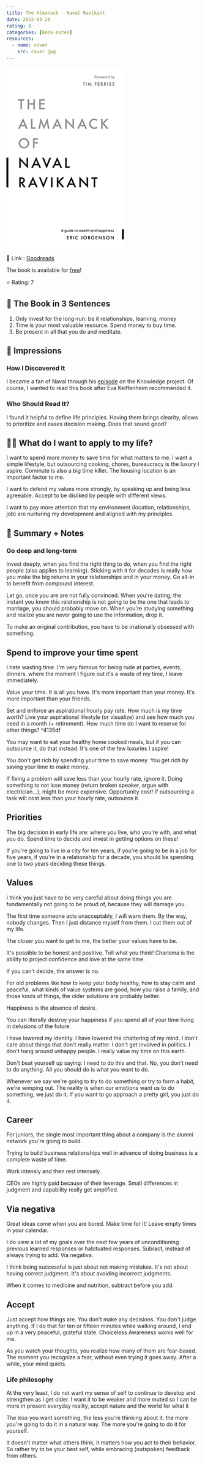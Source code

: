```yaml
---
title: The Almanack - Naval Ravikant
date: 2022-03-26
rating: 8
categories: [Book-notes]
resources:
  - name: cover
    src: cover.jpg
---
```

![](./cover.jpg)

🔗 Link : [Goodreads](https://www.goodreads.com/en/book/show/54898389-the-almanack-of-naval-ravikant)

The book is available for [free](https://www.navalmanack.com/)!

⭐️ Rating: 7

## 🚀 The Book in 3 Sentences
1. Only invest for the long-run: be it relationships, learning, money
2. Time is your most valuable resource. Spend money to buy time.
3. Be present in all that you do and meditate.

## 🎨 Impressions

### How I Discovered It
I became a fan of Naval through his [episode](/posts/2021-01-12-best-of-podcasts) on the Knowledge project. Of course, I wanted to read this book after Eva Keiffenheim recommended it.

### Who Should Read It?
I found it helpful to define life principles. Having them brings clearity, allows to prioritize and eases decision making. Does that sound good?

## 👷🏼 What do I want to apply to my life?
I want to spend more money to save time for what matters to me. I want a simple lifestyle, but outsourcing cooking, chores, bureaucracy is the luxury I aspire.
Commute is also a big time killer. The housing location is an important factor to me.

I want to defend my values more strongly, by speaking up and being less agreeable.
Accept to be disliked by people with different views.

I want to pay more attention that my environment (location, relationships, job) are nurturing my development and aligned with my principles.

## 📒 Summary + Notes

### Go deep and long-term
Invest deeply, when you find the right thing to do, when you find the right people (also applies to learning). Sticking with it for decades is really how you make the big returns in your relationships and in your money. Go all-in to benefit from compound interest.

Let go, once you are are not fully convinced. When you're dating, the instant you know this relationship is not going to be the one that leads to marriage, you should probably move on. When you're studying something and realize you are never going to use the information, drop it.

To make an original contribution, you have to be irrationally obsessed with something.

## Spend to improve your time spent
I hate wasting time. I'm very famous for being rude at parties, events, dinners, where the moment I figure out it's a waste of my time, I leave immediately.

Value your time. It is all you have. It's more important than your money. It's more important than your friends.

Set and enforce an aspirational hourly pay rate. How much is my time worth? Live your aspirational lifestyle (or visualize) and see how much you need in a month (+ retirement). How much time do I want to reserve for other things? ^4135df

You may want to eat your healthy home cooked meals, but if you can outsource it, do that instead. It's one of the few luxuries I aspire!

You don't get rich by spending your time to save money. You get rich by saving your time to make money.

If fixing a problem will save less than your hourly rate, ignore it. Doing something to not lose money (return broken speaker, argue with electrician...), might be more expensive. Opportunity cost! If outsourcing a task will cost less than your hourly rate, outsource it.

## Priorities
The big decision in early life are: where you live, who you're with, and what you do. Spend time to decide and invest in getting options on these!

If you're going to live in a city for ten years, if you're going to be in a job for five years, if you're in a relationship for a decade, you should be spending one to two years deciding these things.

## Values
I think you just have to be very careful about doing things you are fundamentally not going to be proud of, because they will damage you.

The first time someone acts unacceptably, I will warn them. By the way, nobody changes. Then I just distance myself from them. I cut them out of my life. 

The closer you want to get to me, the better your values have to be.

It's possible to be honest and positive. Tell what you think! Charisma is the ability to project confidence and love at the same time.

If you can't decide, the answer is no.

For old problems like how to keep your body healthy, how to stay calm and peaceful, what kinds of value systems are good, how you raise a family, and those kinds of things, the older solutions are probably better.

Happiness is the absence of desire.

You can literally destroy your happiness if you spend all of your time living in delusions of the future.

I have lowered my identity. I have lowered the chattering of my mind. I don't care about things that don't really matter. I don't get involved in politics. I don't hang around unhappy people. I really value my time on this earth.

Don't beat yourself up saying: I need to do this and that. No, you don't need to do anything. All you should do is what you want to do.

Whenever we say we're going to try to do something or try to form a habit, we're wimping out. The reality is when our emotions want us to do something, we just do it. If you want to go approach a pretty girl, you just do it.

## Career
For juniors, the single most important thing about a company is the alumni network you're going to build.

Trying to build business relationships well in advance of doing business is a complete waste of time.

Work intensly and then rest intensely.

CEOs are highly paid because of their leverage. Small differences in judgment and capability really get amplified.

## Via negativa
Great ideas come when you are bored. Make time for it! Leave empty times in your calendar.

I do view a lot of my goals over the next few years of unconditioning previous learned responses or habituated responses. Subract, instead of always trying to add. Via negativa.

I think being successful is just about not making mistakes. It's not about having correct judgment. It's about avoiding incorrect judgments.

When it comes to medicine and nutrition, subtract before you add.

## Accept
Just accept how things are. You don't make any decisions. You don't judge anything. If I do that for ten or fifteen minutes while walking around, I end up in a very peaceful, grateful state. Choiceless Awareness works well for me.

As you watch your thoughts, you realize how many of them are fear-based. The moment you recognize a fear, without even trying it goes away. After a while, your mind quiets.

### Life philosophy
At the very least, I do not want my sense of self to continue to develop and strengthen as I get older. I want it to be weaker and more muted so I can be more in present everyday reality, accept nature and the world for what it

The less you want something, the less you're thinking about it, the more you're going to do it in a natural way. The more you're going to do it for yourself.

It doesn't matter what others think, it matters how you act to their behavior. So rather try to be your best self, while embracing (outspoken) feedback from others.